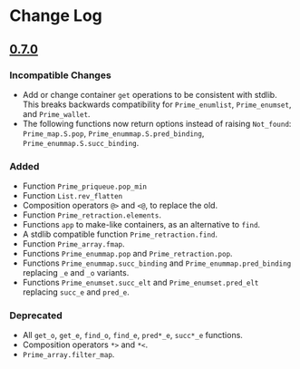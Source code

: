 # Change Log

## [0.7.0]

### Incompatible Changes
- Add or change container `get` operations to be consistent with stdlib.
  This breaks backwards compatibility for `Prime_enumlist`, `Prime_enumset`,
  and `Prime_wallet`.
- The following functions now return options instead of raising `Not_found`:
  `Prime_map.S.pop`,
  `Prime_enummap.S.pred_binding`, `Prime_enummap.S.succ_binding`.

### Added
- Function `Prime_priqueue.pop_min`
- Function `List.rev_flatten`
- Composition operators `@>` and `<@`, to replace the old.
- Function `Prime_retraction.elements`.
- Functions `app` to make-like containers, as an alternative to `find`.
- A stdlib compatible function `Prime_retraction.find`.
- Function `Prime_array.fmap`.
- Functions `Prime_enummap.pop` and `Prime_retraction.pop`.
- Functions `Prime_enummap.succ_binding` and `Prime_enummap.pred_binding`
  replacing `_e` and `_o` variants.
- Functions `Prime_enumset.succ_elt` and `Prime_enumset.pred_elt` replacing
  `succ_e` and `pred_e`.

### Deprecated
- All `get_o`, `get_e`, `find_o`, `find_e`, `pred*_e`, `succ*_e` functions.
- Composition operators `*>` and `*<`.
- `Prime_array.filter_map`.

[0.7.0]: https://github.com/paurkedal/ocaml-prime/compare/0.6.9...0.7.0

